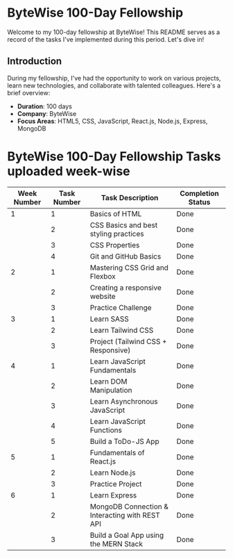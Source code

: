 # ByteWise 100-Day Fellowship

Welcome to my 100-day fellowship at ByteWise! This README serves as a record of the tasks I've implemented during this period. Let's dive in!

## Introduction

During my fellowship, I've had the opportunity to work on various projects, learn new technologies, and collaborate with talented colleagues. Here's a brief overview:

- **Duration**: 100 days
- **Company**: ByteWise
- **Focus Areas**: HTML5, CSS, JavaScript, React.js, Node.js, Express, MongoDB 

# ByteWise 100-Day Fellowship Tasks uploaded week-wise

| Week Number | Task Number | Task Description                                | Completion Status |
|-------------|-------------|-------------------------------------------------|-------------------|
|1            | 1           | Basics of HTML                                  | Done              |
|             | 2           | CSS Basics and best styling practices           | Done              |
|             | 3           | CSS Properties                                  | Done              |
|             | 4           | Git and GitHub Basics                           | Done              |
|2            | 1           | Mastering CSS Grid and Flexbox                  | Done              |
|             | 2           | Creating a responsive website                   | Done              |
|             | 3           | Practice Challenge                              | Done              |
|3            | 1           | Learn SASS                                      | Done              |
|             | 2           | Learn Tailwind CSS                              | Done              |
|             | 3           | Project (Tailwind CSS + Responsive)             | Done              |
|4            | 1           | Learn JavaScript Fundamentals                   | Done              |
|             | 2           | Learn DOM Manipulation                          | Done              |
|             | 3           | Learn Asynchronous JavaScript                   | Done              |
|             | 4           | Learn JavaScript Functions                      | Done              |
|             | 5           | Build a ToDo-JS App                             | Done              |
|5            | 1           | Fundamentals of React.js                        | Done              |
|             | 2           | Learn Node.js                                   | Done              |
|             | 3           | Practice Project                                | Done              |
|6            | 1           | Learn Express                                   | Done              |
|             | 2           | MongoDB Connection & Interacting with REST API  | Done              |
|             | 3           | Build a Goal App using the MERN Stack           | Done              |


